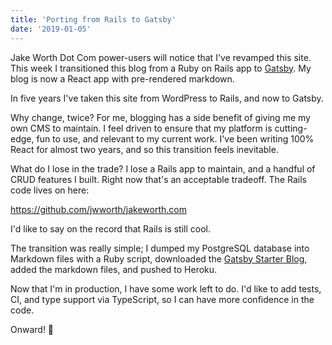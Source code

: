 ```yaml
---
title: 'Porting from Rails to Gatsby'
date: '2019-01-05'
---
```


Jake Worth Dot Com power-users will notice that I've revamped this site. This
week I transitioned this blog from a Ruby on Rails app to
[Gatsby](https://www.gatsbyjs.org/). My blog is now a React app with
pre-rendered markdown.

In five years I've taken this site from WordPress to Rails, and now to Gatsby.

Why change, twice? For me, blogging has a side benefit of giving me my own CMS
to maintain. I feel driven to ensure that my platform is cutting-edge, fun to use,
and relevant to my current work. I've been writing 100% React for almost two years,
and so this transition feels inevitable.

What do I lose in the trade? I lose a Rails app to maintain, and a handful of
CRUD features I built. Right now that's an acceptable tradeoff. The Rails code
lives on here:

https://github.com/jwworth/jakeworth.com

I'd like to say on the record that Rails is still cool.

The transition was really simple; I dumped my PostgreSQL database into Markdown
files with a Ruby script, downloaded the [Gatsby Starter Blog][starter], added
the markdown files, and pushed to Heroku.

Now that I'm in production, I have some work left to do. I'd like to add tests,
CI, and type support via TypeScript, so I can have more confidence in the code.

Onward! 🎉

[starter]: https://github.com/gatsbyjs/gatsby-starter-blog
